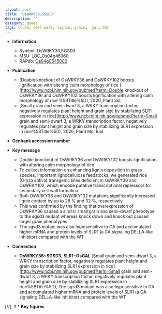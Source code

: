 ```yaml
---
layout: post
title: "OsWRKY36,SGSD3"
description: ""
category: genes
tags: [culm, cell wall, lignin, grain,  ga , GA]
---
```


* **Information**  
    + Symbol: OsWRKY36,SGSD3  
    + MSU: [LOC_Os04g46060](http://rice.plantbiology.msu.edu/cgi-bin/ORF_infopage.cgi?orf=LOC_Os04g46060)  
    + RAPdb: [Os04g0545000](http://rapdb.dna.affrc.go.jp/viewer/gbrowse_details/irgsp1?name=Os04g0545000)  

* **Publication**  
    + [Double knockout of OsWRKY36 and OsWRKY102 boosts lignification with altering culm morphology of rice ](http://www.ncbi.nlm.nih.gov/pubmed?term=Double knockout of OsWRKY36 and OsWRKY102 boosts lignification with altering culm morphology of rice %5BTitle%5D), 2020, Plant Sci.
    + [Small grain and semi-dwarf 3, a WRKY transcription factor, negatively regulates plant height and grain size by stabilizing SLR1 expression in rice](http://www.ncbi.nlm.nih.gov/pubmed?term=Small grain and semi-dwarf 3, a WRKY transcription factor, negatively regulates plant height and grain size by stabilizing SLR1 expression in rice%5BTitle%5D), 2020, Plant Mol Biol.

* **Genbank accession number**  

* **Key message**  
    + Double knockout of OsWRKY36 and OsWRKY102 boosts lignification with altering culm morphology of rice
    + To collect information on enhancing lignin deposition in grass species, important lignocellulose feedstocks, we generated rice (Oryza sativa) transgenic lines deficient in OsWRKY36 and OsWRKY102, which encode putative transcriptional repressors for secondary cell wall formation
    + Both OsWRKY36 and OsWRKY102 mutations significantly increased lignin content by up to 28 % and 32 %, respectively
    + This was confirmed by the finding that overexpression of OsWRKY36 caused a similar small grain and semi-dwarf phenotype to the sgsd3 mutant whereas knock down and knock out caused larger grain phenotypes
    + The sgsd3 mutant was also hyposensitive to GA and accumulated higher mRNA and protein levels of SLR1 (a GA signaling DELLA-like inhibitor) compared with the WT

* **Connection**  
    + __OsWRKY36~SGSD3__, __SLR1~OsGAI__, [Small grain and semi-dwarf 3, a WRKY transcription factor, negatively regulates plant height and grain size by stabilizing SLR1 expression in rice](http://www.ncbi.nlm.nih.gov/pubmed?term=Small grain and semi-dwarf 3, a WRKY transcription factor, negatively regulates plant height and grain size by stabilizing SLR1 expression in rice%5BTitle%5D),  The sgsd3 mutant was also hyposensitive to GA and accumulated higher mRNA and protein levels of SLR1 (a GA signaling DELLA-like inhibitor) compared with the WT

[//]: # * **Key figures**  


